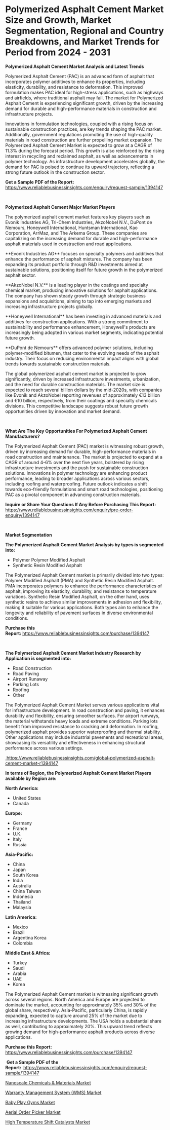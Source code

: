 <p><h1>Polymerized Asphalt Cement Market Size and Growth, Market Segmentation, Regional and Country Breakdowns, and Market Trends for Period from 2024 -  2031</h1></p><p><strong>Polymerized Asphalt Cement Market Analysis and Latest Trends</strong></p>
<p><p>Polymerized Asphalt Cement (PAC) is an advanced form of asphalt that incorporates polymer additives to enhance its properties, including elasticity, durability, and resistance to deformation. This improved formulation makes PAC ideal for high-stress applications, such as highways and airfields, where traditional asphalt may fail. The market for Polymerized Asphalt Cement is experiencing significant growth, driven by the increasing demand for durable and high-performance materials in construction and infrastructure projects.</p><p>Innovations in formulation technologies, coupled with a rising focus on sustainable construction practices, are key trends shaping the PAC market. Additionally, government regulations promoting the use of high-quality materials in road construction are further propelling market expansion. The Polymerized Asphalt Cement Market is expected to grow at a CAGR of 11.3% during the forecast period. This growth is also reinforced by the rising interest in recycling and reclaimed asphalt, as well as advancements in polymer technology. As infrastructure development accelerates globally, the demand for PAC is poised to continue its upward trajectory, reflecting a strong future outlook in the construction sector.</p></p>
<p><strong>Get a Sample PDF of the Report:&nbsp;</strong> <a href="https://www.reliablebusinessinsights.com/enquiry/request-sample/1394147">https://www.reliablebusinessinsights.com/enquiry/request-sample/1394147</a></p>
<p>&nbsp;</p>
<p><strong>Polymerized Asphalt Cement Major Market Players</strong></p>
<p><p>The polymerized asphalt cement market features key players such as Evonik Industries AG, Tri-Chem Industries, AkzoNobel N.V., DuPont de Nemours, Honeywell International, Huntsman International, Kao Corporation, ArrMaz, and The Arkema Group. These companies are capitalizing on the increasing demand for durable and high-performance asphalt materials used in construction and road applications.</p><p>**Evonik Industries AG** focuses on specialty polymers and additives that enhance the performance of asphalt mixtures. The company has been expanding its product portfolio through R&D investments aimed at sustainable solutions, positioning itself for future growth in the polymerized asphalt sector.</p><p>**AkzoNobel N.V.** is a leading player in the coatings and specialty chemical market, producing innovative solutions for asphalt applications. The company has shown steady growth through strategic business expansions and acquisitions, aiming to tap into emerging markets and increasing infrastructure projects globally.</p><p>**Honeywell International** has been investing in advanced materials and additives for construction applications. With a strong commitment to sustainability and performance enhancement, Honeywell's products are increasingly being adopted in various market segments, indicating potential future growth.</p><p>**DuPont de Nemours** offers advanced polymer solutions, including polymer-modified bitumen, that cater to the evolving needs of the asphalt industry. Their focus on reducing environmental impact aligns with global trends towards sustainable construction materials.</p><p>The global polymerized asphalt cement market is projected to grow significantly, driven by increased infrastructure investments, urbanization, and the need for durable construction materials. The market size is expected to reach several billion dollars by the mid-2020s, with companies like Evonik and AkzoNobel reporting revenues of approximately €13 billion and €10 billion, respectively, from their coatings and specialty chemicals divisions. This competitive landscape suggests robust future growth opportunities driven by innovation and market demand.</p></p>
<p>&nbsp;</p>
<p><strong>What Are The Key Opportunities For Polymerized Asphalt Cement Manufacturers?</strong></p>
<p><p>The Polymerized Asphalt Cement (PAC) market is witnessing robust growth, driven by increasing demand for durable, high-performance materials in road construction and maintenance. The market is projected to expand at a CAGR of around 4-6% over the next five years, bolstered by rising infrastructure investments and the push for sustainable construction solutions. Innovations in polymer technology are enhancing product performance, leading to broader applications across various sectors, including roofing and waterproofing. Future outlook indicates a shift towards eco-friendly formulations and smart road technologies, positioning PAC as a pivotal component in advancing construction materials.</p></p>
<p><strong>Inquire or Share Your Questions If Any Before Purchasing This Report:</strong> <a href="https://www.reliablebusinessinsights.com/enquiry/pre-order-enquiry/1394147">https://www.reliablebusinessinsights.com/enquiry/pre-order-enquiry/1394147</a></p>
<p>&nbsp;</p>
<p><strong>Market Segmentation</strong></p>
<p><strong>The Polymerized Asphalt Cement Market Analysis by types is segmented into:</strong></p>
<p><ul><li>Polymer Polymer Modified Asphalt</li><li>Synthetic Resin Modified Asphalt</li></ul></p>
<p><p>The Polymerized Asphalt Cement market is primarily divided into two types: Polymer Modified Asphalt (PMA) and Synthetic Resin Modified Asphalt. PMA incorporates polymers to enhance the performance characteristics of asphalt, improving its elasticity, durability, and resistance to temperature variations. Synthetic Resin Modified Asphalt, on the other hand, uses synthetic resins to achieve similar improvements in adhesion and flexibility, making it suitable for various applications. Both types aim to enhance the longevity and reliability of pavement surfaces in diverse environmental conditions.</p></p>
<p><strong>Purchase this Report:&nbsp;</strong><a href="https://www.reliablebusinessinsights.com/purchase/1394147">https://www.reliablebusinessinsights.com/purchase/1394147</a></p>
<p>&nbsp;</p>
<p><strong>The Polymerized Asphalt Cement Market Industry Research by Application is segmented into:</strong></p>
<p><ul><li>Road Construction</li><li>Road Paving</li><li>Airport Runaway</li><li>Parking Lots</li><li>Roofing</li><li>Other</li></ul></p>
<p><p>The Polymerized Asphalt Cement Market serves various applications vital for infrastructure development. In road construction and paving, it enhances durability and flexibility, ensuring smoother surfaces. For airport runways, the material withstands heavy loads and extreme conditions. Parking lots benefit from improved resistance to cracking and deformation. In roofing, polymerized asphalt provides superior waterproofing and thermal stability. Other applications may include industrial pavements and recreational areas, showcasing its versatility and effectiveness in enhancing structural performance across various settings.</p></p>
<p><a href="https://www.reliablebusinessinsights.com/global-polymerized-asphalt-cement-market-r1394147">&nbsp;https://www.reliablebusinessinsights.com/global-polymerized-asphalt-cement-market-r1394147</a></p>
<p><strong>In terms of Region, the Polymerized Asphalt Cement Market Players available by Region are:</strong></p>
<p>
    <p> <strong> North America: </strong>
        <ul>
            <li>United States</li>
            <li>Canada</li>
        </ul>
        </p> 
    <p> <strong> Europe: </strong>
        <ul>
            <li>Germany</li>
            <li>France</li>
            <li>U.K.</li>
            <li>Italy</li>
            <li>Russia</li>
        </ul>
        </p> 
    <p> <strong> Asia-Pacific: </strong>
        <ul>
            <li>China</li>
            <li>Japan</li>
            <li>South Korea</li>
            <li>India</li>
            <li>Australia</li>
            <li>China Taiwan</li>
            <li>Indonesia</li>
            <li>Thailand</li>
            <li>Malaysia</li>
        </ul>
        </p> 
    <p> <strong> Latin America: </strong>
        <ul>
            <li>Mexico</li>
            <li>Brazil</li>
            <li>Argentina Korea</li>
            <li>Colombia</li>
        </ul>
        </p> 
    <p> <strong> Middle East & Africa: </strong>
        <ul>
            <li>Turkey</li>
            <li>Saudi</li>
            <li>Arabia</li>
            <li>UAE</li>
            <li>Korea</li>
        </ul>
    </p>
    </p>
<p><p>The Polymerized Asphalt Cement market is witnessing significant growth across several regions. North America and Europe are projected to dominate the market, accounting for approximately 35% and 30% of the global share, respectively. Asia-Pacific, particularly China, is rapidly expanding, expected to capture around 25% of the market due to increasing infrastructure developments. The USA holds a substantial share as well, contributing to approximately 20%. This upward trend reflects growing demand for high-performance asphalt products across diverse applications.</p></p>
<p><strong>Purchase this Report: </strong><a href="https://www.reliablebusinessinsights.com/purchase/1394147">https://www.reliablebusinessinsights.com/purchase/1394147</a></p>
<p>&nbsp;<strong>Get a Sample PDF of the Report:&nbsp;&nbsp;</strong><a href="https://www.reliablebusinessinsights.com/enquiry/request-sample/1394147">https://www.reliablebusinessinsights.com/enquiry/request-sample/1394147</a></p>
<p><strong></strong></p>
<p><p><a href="https://issuu.com/reportprime-2/docs/nanoscale-chemicals-materials-marke_8472d39e9478c7">Nanoscale Chemicals & Materials Market</a></p><p><a href="https://github.com/SanjidaKhan901/Market-Research-Report-List-1/blob/main/warranty-management-system-wms-market.md">Warranty Management System (WMS) Market</a></p><p><a href="https://github.com/AngelaWalsh696/Market-Research-Report-List-1/blob/main/baby-play-gyms-market.md">Baby Play Gyms Market</a></p><p><a href="https://www.linkedin.com/pulse/aerial-order-picker-market2024-2031-industry-insights-investment-ivwic?trackingId=EAM8nEIMQGG4Jz701HiCbA%3D%3D">Aerial Order Picker Market</a></p><p><a href="https://issuu.com/reportprime-2/docs/high-temperature-shift-catalysts-ma_f863dfcfdbd2a1">High Temperature Shift Catalysts Market</a></p></p>